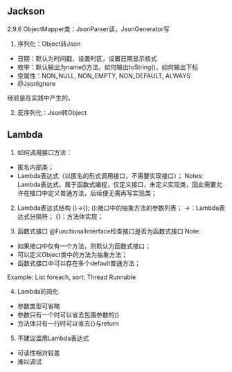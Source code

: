## Jackson
2.9.6
ObjectMapper类：JsonParser读，JsonGenerator写

1. 序列化：Object转Json
- 日期：默认为时间戳，设置时区，设置日期显示格式
- 枚举：默认输出为name()方法，如何输出toString()，如何输出下标
- 空属性：NON_NULL, NON_EMPTY, NON_DEFAULT, ALWAYS
- @JsonIgnore

经验是在实践中产生的。

2. 反序列化：Json转Object

## Lambda
1. 如何调用接口方法：
- 匿名内部类；
- Lambda表达式（以匿名的形式调用接口，不需要实现接口）；
Notes: Lambda表达式，属于函数式编程，仅定义接口，未定义实现类，因此需要允许在接口中定义普通方法，后续便无需再写实现类；

2. Lambda表达式结构
()->{};
():接口中的抽象方法的参数列表；
->：Lambda表达式分隔符；
{}：方法体实现；

3. 函数式接口
@FunctionalInterface检查接口是否为函数式接口
Note: 
- 如果接口中仅有一个方法，则默认为函数式接口；
- 可以定义Object类中的方法为抽象方法；
- 函数式接口中可以存在多个default普通方法；

Example: List foreach, sort; Thread Runnable 

4. Lambda的简化
- 参数类型可省略
- 参数只有一个时可以省去包围参数的()
- 方法体只有一行时可以省去{}与return

5. 不建议滥用Lambda表达式
- 可读性相对较差
- 难以调试